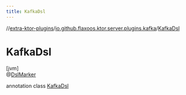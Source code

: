 ```yaml
---
title: KafkaDsl
---
```

//[extra-ktor-plugins](../../../index.md)/[io.github.flaxoos.ktor.server.plugins.kafka](../index.md)/[KafkaDsl](index.md)



# KafkaDsl



[jvm]\
@[DslMarker](https://kotlinlang.org/api/latest/jvm/stdlib/kotlin/-dsl-marker/index.md)



annotation class [KafkaDsl](index.md)


